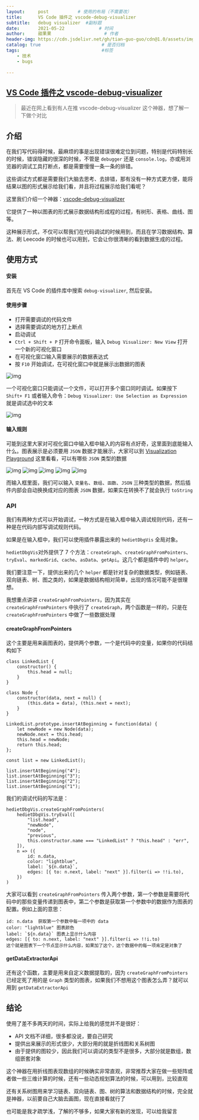 ```yaml
---
layout:     post           # 使用的布局（不需要改）
title:      VS Code 插件之 vscode-debug-visualizer
subtitle:   debug visualizer  #副标题
date:       2021-05-22             # 时间
author:     甜果果                    # 作者
header-img: https://cdn.jsdelivr.net/gh/tian-guo-guo/cdn@1.0/assets/img/post-bg-debug.png    #背景图片
catalog: true                       # 是否归档
tags:                               #标签
    - 技术
    - bugs
 
---
```


## [VS Code 插件之 vscode-debug-visualizer](https://www.cnblogs.com/fws407296762/p/13993640.html)



>   最近在网上看到有人在推 vscode-debug-visualizer 这个神器，想了解一下做个对比

## 介绍

在我们写代码得时候，最麻烦的事是出现错误很难定位到问题，特别是代码特别长的时候，错误隐藏的很深的时候，不管是 `debugger` 还是 `console.log`，亦或用浏览器的调试工具打断点，都是需要慢慢一条一条的排错。

这些调试方式都是需要我们大脑去思考、去排错，那有没有一种方式更方便，能将结果以图的形式展示给我们看，并且将过程展示给我们看呢？

这里我们介绍一个神器：[vscode-debug-visualizer](https://github.com/hediet/vscode-debug-visualizer)

它提供了一种以图表的形式展示数据结构形成程的过程，有树形、表格、曲线、图等。

这种展示形式，不仅可以帮我们在代码调试的时候用到，而且在学习数据结构、算法、刷 Leecode 的时候也可以用到，它会让你很清晰的看到数据生成的过程。

## 使用方式

#### 安装

首先在 VS Code 的插件库中搜索 `debug-visualizer`, 然后安装。

#### 使用步骤

-   打开需要调试的代码文件
-   选择需要调试的地方打上断点
-   启动调试
-   `Ctrl + Shift + P` 打开命令面板，输入 `Debug Visualizer: New View` 打开一个新的可视化窗口
-   在可视化窗口输入需要展示的数据表达式
-   按 `F10` 开始调试，在可视化窗口中就是展示出数据的图表

![img](https://cdn.jsdelivr.net/gh/tian-guo-guo/cdn@master/assets/picgoimg/20210522154500.gif)

一个可视化窗口只能调试一个文件，可以打开多个窗口同时调试。如果按下 `Shift+ F1` 或者输入命令：`Debug Visualizer: Use Selection as Expression` 就是调试选中的文本

![img](https://cdn.jsdelivr.net/gh/tian-guo-guo/cdn@master/assets/picgoimg/20210522154512.gif)

#### 输入规则

可能到这里大家对可视化窗口中输入框中输入的内容有点好奇，这里面到底能输入什么。图表展示是必须要用 `JSON` 数据才能展示，大家可以到 [Visualization Playground](https://hediet.github.io/visualization/?darkTheme=1) 这里看看，可以有哪些 `JSON` 类型的数据

![img](https://cdn.jsdelivr.net/gh/tian-guo-guo/cdn@master/assets/picgoimg/20210522154522.png)
![img](https://cdn.jsdelivr.net/gh/tian-guo-guo/cdn@master/assets/picgoimg/20210522154530.png)
![img](https://cdn.jsdelivr.net/gh/tian-guo-guo/cdn@master/assets/picgoimg/20210522154538.png)
![img](https://cdn.jsdelivr.net/gh/tian-guo-guo/cdn@master/assets/picgoimg/20210522154549.png)
![img](https://cdn.jsdelivr.net/gh/tian-guo-guo/cdn@master/assets/picgoimg/20210522154600.png)

而输入框里面，我们可以输入 `变量名`、`数组`、`函数`、`JSON` 三种类型的数据，然后插件内部会自动换换成对应的图表 `JSON` 数据，如果实在转换不了就会执行 `toString`

### API

我们有两种方式可以开始调试，一种方式是在输入框中输入调试规则代码，还有一种是在代码内部写调试规则代码。

如果是在输入框中，我们可以使用插件暴露出来的 `hedietDbgVis` 全局对象。

`hedietDbgVis`对外提供了 7 个方法：`createGraph`、`createGraphFromPointers`、`tryEval`、`markedGrid`、`cache`、`asData`、`getApi`。这几个都是插件中的 `helper`。

我们要注意一下，提供出来的几个 `helper` 都是针对复杂的数据类型，例如链表、双向链表、树、图之类的，如果是数据结构相对简单，出现的情况可能不是很理想。

我想重点讲讲 `createGraphFromPointers`，因为其实在 `createGraphFromPointers` 中执行了 `createGraph`，两个函数是一样的，只是在 `createGraphFromPointers` 中做了一些数据处理

#### createGraphFromPointers

这个主要是用来画图表的，提供两个参数，一个是代码中的变量，如果你的代码结构如下

```
class LinkedList {
	constructor() {
		this.head = null;
	}
}

class Node {
	constructor(data, next = null) {
		(this.data = data), (this.next = next);
	}
}

LinkedList.prototype.insertAtBeginning = function(data) {
	let newNode = new Node(data);
	newNode.next = this.head;
	this.head = newNode;
	return this.head;
};

const list = new LinkedList();

list.insertAtBeginning("4");
list.insertAtBeginning("3");
list.insertAtBeginning("2");
list.insertAtBeginning("1");
```

我们的调试代码的写法是：

```
hedietDbgVis.createGraphFromPointers(
	hedietDbgVis.tryEval([
		"list.head",
		"newNode",
		"node",
		"previous",
		this.constructor.name === "LinkedList" ? "this.head" : "err",
	]),
	n => ({
		id: n.data,
		color: "lightblue",
		label: `${n.data}`,
		edges: [{ to: n.next, label: "next" }].filter(i => !!i.to),
	})
)
```

大家可以看到 `createGraphFromPointers` 传入两个参数，第一个参数是需要将代码中的那些变量传递到图表中，第二个参数是获取第一个参数中的数据作为图表的配置。例如上面的意思：

```
id: n.data  获取第一个参数中每一项中的 data
color: "lightblue" 图表颜色
label: `${n.data}` 图表上显示什么内容
edges: [{ to: n.next, label: "next" }].filter(i => !!i.to)
这个就是图表下一个节点显示什么内容，如果加了这个，这个数据中的每一项肯定是对象了
```

#### getDataExtractorApi

还有这个函数，主要是用来自定义数据提取的，因为 `createGraphFromPointers` 已经定死了用的是 `Graph` 类型的图表，如果我们不想用这个图表怎么弄？就可以用到 `getDataExtractorApi`

## 结论

使用了差不多两天的时间，实际上给我的感觉并不是很好：

-   API 文档不详细，很多都没说，要自己研究
-   提供出来展示的形式很少，大部分用的就是折线图和关系树图
-   由于提供的图较少，因此我们可以调试的类型不是很多，大部分就是数组，数组嵌套对象

这个神器在用折线图表现数组的时候确实非常直观，非常推荐大家在做一些矩阵或者做一些三维计算的时候，还有一些动态规划算法的时候，可以用到，比较直观

还有关系树图用来学习链表、双向链表、图、树的算法和数据结构的时候，完全就是神器，以前要自己大脑去画图，现在直接看就行了

也可能是我才疏学浅，了解的不够多，如果大家有新的发现，可以给我留言